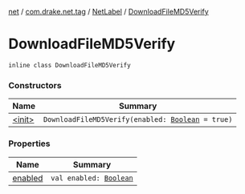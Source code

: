 [net](../../../index.md) / [com.drake.net.tag](../../index.md) / [NetLabel](../index.md) / [DownloadFileMD5Verify](./index.md)

# DownloadFileMD5Verify

`inline class DownloadFileMD5Verify`

### Constructors

| Name | Summary |
|---|---|
| [&lt;init&gt;](-init-.md) | `DownloadFileMD5Verify(enabled: `[`Boolean`](https://kotlinlang.org/api/latest/jvm/stdlib/kotlin/-boolean/index.html)` = true)` |

### Properties

| Name | Summary |
|---|---|
| [enabled](enabled.md) | `val enabled: `[`Boolean`](https://kotlinlang.org/api/latest/jvm/stdlib/kotlin/-boolean/index.html) |
